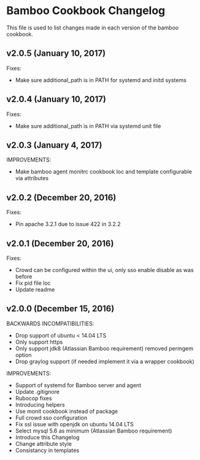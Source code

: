 # Bamboo Cookbook Changelog

This file is used to list changes made in each version of the bamboo cookbook.

## v2.0.5 (January 10, 2017)

Fixes:
- Make sure additional_path is in PATH for systemd and initd systems

## v2.0.4 (January 10, 2017)

Fixes:
- Make sure additional_path is in PATH via systemd unit file

## v2.0.3 (January 4, 2017)

IMPROVEMENTS:
- Make bamboo agent monitrc cookbook loc and template configurable via attributes

## v2.0.2 (December 20, 2016)

Fixes:
- Pin apache 3.2.1 due to issue 422 in 3.2.2

## v2.0.1 (December 20, 2016)

Fixes:
- Crowd can be configured within the ui, only sso enable disable as was before
- Fix pid file loc
- Update readme

## v2.0.0 (December 15, 2016)

BACKWARDS INCOMPATIBILITIES:
- Drop support of ubuntu < 14.04 LTS
- Only support https
- Only support jdk8 (Atlassian Bamboo requirement) removed permgem option
- Drop graylog support (if needed implement it via a wrapper cookbook)

IMPROVEMENTS:
- Support of systemd for Bamboo server and agent
- Update .gitignore
- Rubocop fixes
- Introducing helpers
- Use monit cookbook instead of package
- Full crowd sso configuration
- Fix ssl issue with openjdk on ubuntu 14.04 LTS
- Select mysql 5.6 as minimum (Atlassian Bamboo requirement)
- Introduce this Changelog
- Change attribute style
- Consistancy in templates
